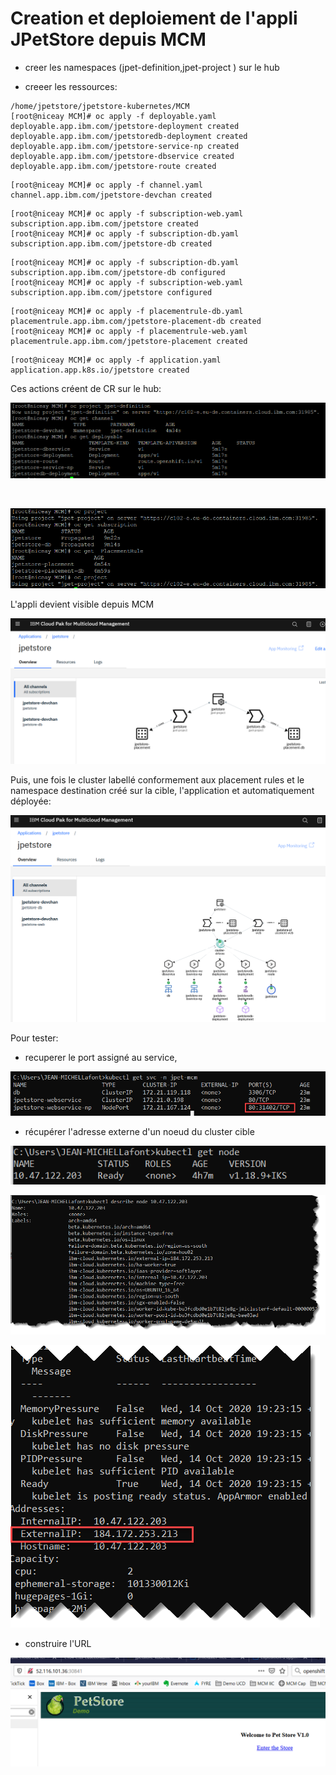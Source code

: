 # Creation et deploiement de l'appli JPetStore depuis MCM

- creer les namespaces (jpet-definition,jpet-project ) sur le hub

- creeer les ressources:

```
/home/jpetstore/jpetstore-kubernetes/MCM
[root@niceay MCM]# oc apply -f deployable.yaml
deployable.app.ibm.com/jpetstore-deployment created
deployable.app.ibm.com/jpetstoredb-deployment created
deployable.app.ibm.com/jpetstore-service-np created
deployable.app.ibm.com/jpetstore-dbservice created
deployable.app.ibm.com/jpetstore-route created
```

```
[root@niceay MCM]# oc apply -f channel.yaml
channel.app.ibm.com/jpetstore-devchan created
```

```
[root@niceay MCM]# oc apply -f subscription-web.yaml
subscription.app.ibm.com/jpetstore created
[root@niceay MCM]# oc apply -f subscription-db.yaml
subscription.app.ibm.com/jpetstore-db created
```

```
[root@niceay MCM]# oc apply -f subscription-db.yaml
subscription.app.ibm.com/jpetstore-db configured
[root@niceay MCM]# oc apply -f subscription-web.yaml
subscription.app.ibm.com/jpetstore configured
```

```
[root@niceay MCM]# oc apply -f placementrule-db.yaml
placementrule.app.ibm.com/jpetstore-placement-db created
[root@niceay MCM]# oc apply -f placementrule-web.yaml
placementrule.app.ibm.com/jpetstore-placement created
```

```
[root@niceay MCM]# oc apply -f application.yaml
application.app.k8s.io/jpetstore created
```



Ces actions créent de CR sur le hub:

![image-20201014135329367](image-20201014135329367.png)

​	

![image-20201014135755056](image-20201014135755056.png)



L'appli devient visible depuis MCM

![image-20201014135913599](image-20201014135913599.png)



Puis, une fois le cluster labellé conformement aux placement rules et le namespace destination créé sur la cible, l'application et automatiquement déployée:

![image-20201014161250064](image-20201014161250064.png)



Pour tester:

- recuperer le port assigné au service,

![image-20201014192204143](image-20201014192204143.png)

- récupérer l'adresse externe d'un noeud du cluster cible

![image-20201014192455170](image-20201014192455170.png)

![img](SNAGHTML223f5b5.PNG)

![img](SNAGHTML224af9f.PNG)

- construire l'URL 

![image-20201014161427643](image-20201014161427643.png)

